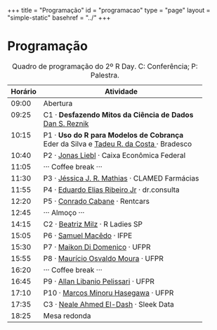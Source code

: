 +++
title = "Programação"
id = "programacao"
type = "page"
layout = "simple-static"
basehref = "../"
+++

# Programação

<!-- .
TODO: procurar ícones em https://infinitered.github.io/ionicons-version-3-search/
-->

<style>
table td,
table td * {
    vertical-align: top;
}
</style>

<table>
<caption style="caption-side: top;">
Quadro de programação do 2º R Day. C: Conferência; P: Palestra.
</caption>
<thead>
<tr>
<th><i class="tf-ion-ios-time-outline"></i> Horário</th>
<th><i class="tf-ion-ios-contact-outline"></i> Atividade</th>
</tr>
</thead>

<tbody>
<tr>
<td>09:00</td>
<td>Abertura</td>
</tr>

<tr>
<td>09:25</td>
<td>C1 · <strong>Desfazendo Mitos da Ciência de Dados</strong><br>
<a href="https://www.linkedin.com/in/dan-s-reznik-phd-bb49133/">Dan S. Reznik</a></td>
</tr>

<tr>
<td>10:15</td>
<td>P1 · <strong>Uso do R para Modelos de Cobrança</strong><br>
Eder da Silva e <a href="https://www.linkedin.com/in/tadeu-rodrigues-4776a752">Tadeu R. da Costa </a> · Bradesco</td>
</tr>

<tr>
<td>10:40</td>
<td>P2 · <a href="https://br.linkedin.com/in/jonas-liebl-36b792128/">Jonas Liebl</a> · Caixa Econômica Federal</td>
</tr>

<tr>
<td>11:05</td>
<td>··· Coffee break ···</td>
</tr>

<tr>
<td>11:30</td>
<td>P3 · <a href="https://www.linkedin.com/in/jessicajrmathias/">Jéssica J. R. Mathias</a> · CLAMED Farmácias</td>
</tr>

<tr>
<td>11:55</td>
<td>P4 · <a href="https://www.linkedin.com/in/jreduardo/">Eduardo Elias Ribeiro Jr</a> · dr.consulta</td>
</tr>

<tr>
<td>12:20</td>
<td>P5 · <a href="https://br.linkedin.com/in/conrado-cabane">Conrado Cabane</a> · Rentcars</td>
</tr>

<tr>
<td>12:45</td>
<td>··· Almoço ···</td>
</tr>

<tr>
<td>14:15</td>
<td>C2 · <a href="https://www.linkedin.com/in/beatrizmilz/">Beatriz Milz</a> · R Ladies SP</td>
</tr>

<tr>
<td>15:05</td>
<td>P6 · <a href="https://br.linkedin.com/in/samuel-mac%C3%AAdo-755a8763">Samuel Macêdo</a> · IFPE</td>
</tr>

<tr>
<td>15:30</td>
<td>P7 · <a href="http://lattes.cnpq.br/8571953244068598">Maikon Di Domenico</a> · UFPR</td>
</tr>

<tr>
<td>15:55</td>
<td>P8 · <a href="http://lattes.cnpq.br/0091501164531871">Maurício Osvaldo Moura</a> · UFPR</td>
</tr>

<tr>
<td>16:20</td>
<td>··· Coffee break ···</td>
</tr>

<tr>
<td>16:45</td>
<td>P9 · <a href="http://lattes.cnpq.br/4254166557545108">Allan Libanio Pelissari</a> · UFPR</td>
</tr>

<tr>
<td>17:10</td>
<td>P10 · <a href="http://lattes.cnpq.br/3772572021776598">Marcos Minoru Hasegawa</a> · UFPR</td>
</tr>

<tr>
<td>17:35</td>
<td>C3 · <a href="https://www.linkedin.com/in/neale/">Neale Ahmed El-Dash</a> · Sleek Data</td>
</tr>

<tr>
<td>18:25</td>
<td>Mesa redonda</td>
</tr>
</tbody>
</table>

<!---------------------------------------------------------------------- -->
